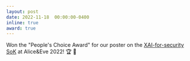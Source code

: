 ```yaml
---
layout: post
date: 2022-11-18  00:00:00-0400
inline: true
award: true
---
```


Won the "People's Choice Award" for our poster on the [XAI-for-security SoK](https://arxiv.org/abs/2208.10605) at Alice&Eve 2022! :trophy: :gift:
